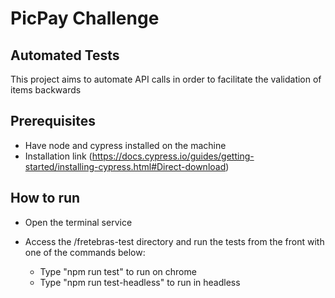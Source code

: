 # PicPay Challenge

## Automated Tests
This project aims to automate API calls in order to facilitate the validation of items backwards

## Prerequisites

- Have node and cypress installed on the machine
- Installation link (https://docs.cypress.io/guides/getting-started/installing-cypress.html#Direct-download)

## How to run

- Open the terminal service
- Access the /fretebras-test directory and run the tests from the front with one of the commands below:
   
   * Type "npm run test" to run on chrome
   * Type "npm run test-headless" to run in headless